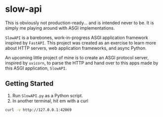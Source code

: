 # slow-api

This is obviously not production-ready... and is intended never to be.
It is simply me playing around with ASGI implementations.

`SlowAPI` is a barebones, work-in-progress ASGI application framework inspired by `FastAPI`.
This project was created as an exercise to learn more about HTTP servers, web application frameworks, and async Python.

An upcoming little project of mine is to create an ASGI protocol server, inspired by `uvicorn`, to parse the HTTP and hand over to this apps made by this ASGI application, `SlowAPI`.

## Getting Started
1. Run `SlowAPI.py` as a Python script.
2. In another terminal, hit em with a curl
```bash
curl -v http://127.0.0.1:42069
```
